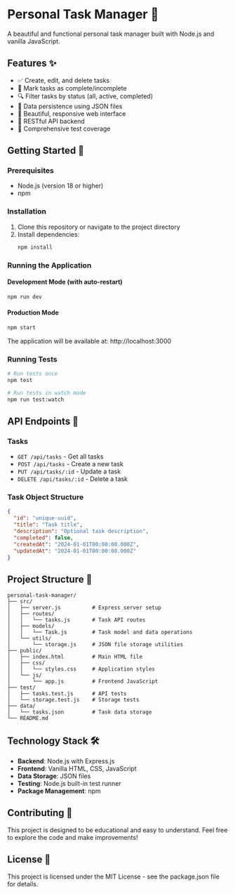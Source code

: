# Personal Task Manager 📝

A beautiful and functional personal task manager built with Node.js and vanilla JavaScript.

## Features ✨

- ✅ Create, edit, and delete tasks
- 🎯 Mark tasks as complete/incomplete
- 🔍 Filter tasks by status (all, active, completed)
- 💾 Data persistence using JSON files
- 🎨 Beautiful, responsive web interface
- 🚀 RESTful API backend
- 🧪 Comprehensive test coverage

## Getting Started 🚀

### Prerequisites

- Node.js (version 18 or higher)
- npm

### Installation

1. Clone this repository or navigate to the project directory
2. Install dependencies:
   ```bash
   npm install
   ```

### Running the Application

#### Development Mode (with auto-restart)
```bash
npm run dev
```

#### Production Mode
```bash
npm start
```

The application will be available at: http://localhost:3000

### Running Tests

```bash
# Run tests once
npm test

# Run tests in watch mode
npm run test:watch
```

## API Endpoints 🔌

### Tasks

- `GET /api/tasks` - Get all tasks
- `POST /api/tasks` - Create a new task
- `PUT /api/tasks/:id` - Update a task
- `DELETE /api/tasks/:id` - Delete a task

### Task Object Structure

```json
{
  "id": "unique-uuid",
  "title": "Task title",
  "description": "Optional task description",
  "completed": false,
  "createdAt": "2024-01-01T00:00:00.000Z",
  "updatedAt": "2024-01-01T00:00:00.000Z"
}
```

## Project Structure 📁

```
personal-task-manager/
├── src/
│   ├── server.js          # Express server setup
│   ├── routes/
│   │   └── tasks.js       # Task API routes
│   ├── models/
│   │   └── Task.js        # Task model and data operations
│   └── utils/
│       └── storage.js     # JSON file storage utilities
├── public/
│   ├── index.html         # Main HTML file
│   ├── css/
│   │   └── styles.css     # Application styles
│   └── js/
│       └── app.js         # Frontend JavaScript
├── test/
│   ├── tasks.test.js      # API tests
│   └── storage.test.js    # Storage tests
├── data/
│   └── tasks.json         # Task data storage
└── README.md
```

## Technology Stack 🛠️

- **Backend**: Node.js with Express.js
- **Frontend**: Vanilla HTML, CSS, JavaScript
- **Data Storage**: JSON files
- **Testing**: Node.js built-in test runner
- **Package Management**: npm

## Contributing 🤝

This project is designed to be educational and easy to understand. Feel free to explore the code and make improvements!

## License 📄

This project is licensed under the MIT License - see the package.json file for details.
